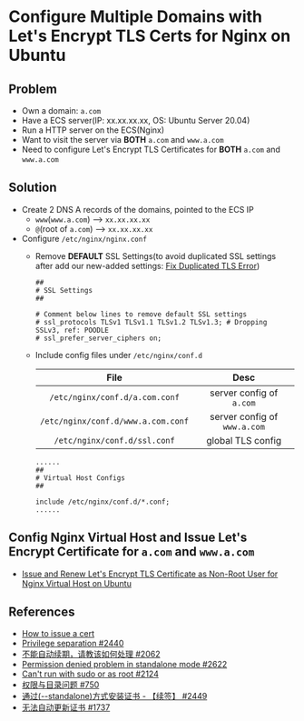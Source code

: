 # Configure Multiple Domains with Let's Encrypt TLS Certs for Nginx on Ubuntu

## Problem
* Own a domain: `a.com`
* Have a ECS server(IP: xx.xx.xx.xx, OS: Ubuntu Server 20.04)
* Run a HTTP server on the ECS(Nginx)
* Want to visit the server via **BOTH** `a.com` and `www.a.com`
* Need to configure Let's Encrypt TLS Certificates for **BOTH** `a.com` and `www.a.com`

## Solution
* Create 2 DNS A records of the domains, pointed to the ECS IP
  * `www`(`www.a.com`) --> `xx.xx.xx.xx`
  * `@`(root of `a.com`) --> `xx.xx.xx.xx`
* Configure `/etc/nginx/nginx.conf`
  * Remove **DEFAULT** SSL Settings(to avoid duplicated SSL settings after add our new-added settings: [Fix Duplicated TLS Error](https://github.com/northbright/Notes/blob/master/nginx/fix-duplicated-tls-error.md))
    ```
    ##
    # SSL Settings
    ##

    # Comment below lines to remove default SSL settings
    # ssl_protocols TLSv1 TLSv1.1 TLSv1.2 TLSv1.3; # Dropping SSLv3, ref: POODLE
    # ssl_prefer_server_ciphers on;
    ```
  * Include config files under `/etc/nginx/conf.d`
    
    | File | Desc |
    | :--: | :--: |
    | `/etc/nginx/conf.d/a.com.conf` | server config of `a.com` |
    | `/etc/nginx/conf.d/www.a.com.conf` | server config of `www.a.com` |
    | `/etc/nginx/conf.d/ssl.conf` | global TLS config | 


    ```
    ......
    ##
    # Virtual Host Configs
    ##

    include /etc/nginx/conf.d/*.conf;
    ......
    ```

## Config Nginx Virtual Host and Issue Let's Encrypt Certificate for `a.com` and `www.a.com`
* [Issue and Renew Let's Encrypt TLS Certificate as Non-Root User for Nginx Virtual Host on Ubuntu](https://github.com/northbright/Notes/blob/master/nginx/issue-and-renew-lets-encrypt-tls-certificate-as-non-root-user-for-nginx-virtual-host-on-ubuntu.md)

## References
* [How to issue a cert](https://github.com/acmesh-official/acme.sh/wiki/How-to-issue-a-cert)
* [Privilege separation #2440](https://github.com/acmesh-official/acme.sh/issues/2440#issuecomment-536139894)
* [不能自动续期，请教该如何处理 #2062](https://github.com/acmesh-official/acme.sh/issues/2062#issuecomment-457890843)
* [Permission denied problem in standalone mode #2622](https://github.com/acmesh-official/acme.sh/issues/2622)
* [Can't run with sudo or as root #2124](https://github.com/acmesh-official/acme.sh/issues/2124)
* [权限与目录问题 #750](https://github.com/acmesh-official/acme.sh/issues/750)
* [通过(--standalone)方式安装证书 - 【续签】 #2449](https://github.com/acmesh-official/acme.sh/issues/2449)
* [无法自动更新证书 #1737](https://github.com/acmesh-official/acme.sh/issues/1737)
